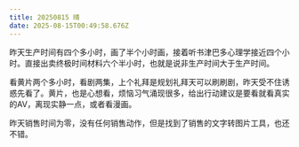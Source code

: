 ```yaml
---
title: 20250815 晴
date: 2025-08-15T00:49:58.676Z
---
```


昨天生产时间有四个多小时，画了半个小时画，接着听书津巴多心理学接近四个小时。直接出卖终极时间材料六个半小时，也就是说非生产时间大于生产时间。

看黄片两个多小时，看剧两集，上个礼拜是规划礼拜天可以刷刷剧，昨天受不住诱惑先看了。黄片，也是心想看，烦恼习气涌现很多，给出行动建议是要看就看真实的AV，离现实静一点，或者看漫画。

昨天销售时间为零，没有任何销售动作，但是找到了销售的文字转图片工具，也还不错。